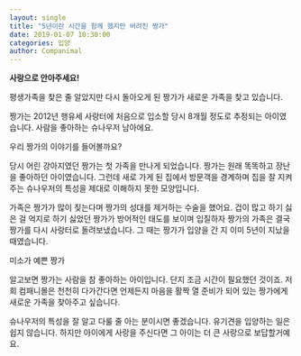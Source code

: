 ```yaml
---
layout: single
title: "5년이란 시간을 함께 했지만 버려진 짱가"
date: 2019-01-07 10:30:00
categories: 입양
author: Companimal
---
```


**사랑으로 안아주세요!**

평생가족을 찾은 줄 알았지만 다시 돌아오게 된 짱가가 새로운 가족을 찾고 있습니다.

짱가는 2012년 행유세 사랑터에 처음으로 입소할 당시 8개월 정도로 추정되는 아이였습니다. 사람을 좋아하는 슈나우저 남아에요.

우리 짱가의 이야기를 들어볼까요?

당시 어린 강아지였던 짱가는 첫 가족을 만나게 되었습니다. 짱가는 원래 똑똑하고 장난을 좋아하던 아이였습니다. 그런데 새로 가게 된 집에서 방문객을 경계하며 집을 잘 지켜주는 슈나우저의 특성을 제대로 이해하지 못한 모양입니다.

가족은 짱가가 많이 짖는다며 짱가의 성대를 제거하는 수술을 했어요. 겁이 많고 하기 싫은 걸 억지로 하기 싫었던 짱가가 방어적인 태도를 보이며 입질하자 짱가의 가족은 결국 짱가를 다시 사랑터로 돌려보냈습니다. 그 때는 짱가가 입양을 간 지 이미 5년이 지났을 때였습니다.

미소가 예쁜 짱가

알고보면 짱가는 사람을 참 좋아하는 아이입니다. 단지 조금 시간이 필요했던 것이죠. 저희 컴패니몰은 천천히 다가간다면 언제든지 마음을 활짝 열 준비가 되어 있는 짱가에게 새로운 가족을 찾아주고 싶습니다.

슈나우저의 특성을 잘 알고 다룰 줄 아는 분이시면 좋겠습니다. 유기견을 입양하는 일은 쉽지 않습니다. 하지만 아이에게 사랑을 주신다면 그 아이는 더 큰 사랑으로 보답할거예요.
